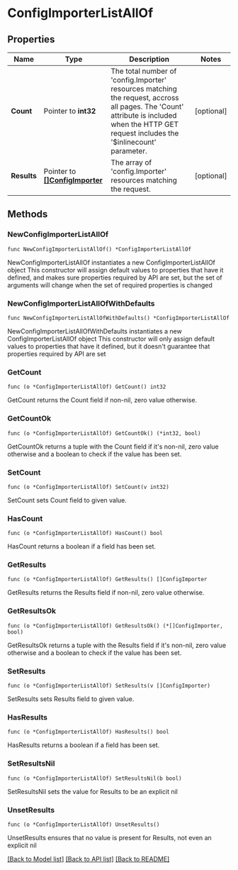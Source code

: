# ConfigImporterListAllOf

## Properties

Name | Type | Description | Notes
------------ | ------------- | ------------- | -------------
**Count** | Pointer to **int32** | The total number of &#39;config.Importer&#39; resources matching the request, accross all pages. The &#39;Count&#39; attribute is included when the HTTP GET request includes the &#39;$inlinecount&#39; parameter. | [optional] 
**Results** | Pointer to [**[]ConfigImporter**](config.Importer.md) | The array of &#39;config.Importer&#39; resources matching the request. | [optional] 

## Methods

### NewConfigImporterListAllOf

`func NewConfigImporterListAllOf() *ConfigImporterListAllOf`

NewConfigImporterListAllOf instantiates a new ConfigImporterListAllOf object
This constructor will assign default values to properties that have it defined,
and makes sure properties required by API are set, but the set of arguments
will change when the set of required properties is changed

### NewConfigImporterListAllOfWithDefaults

`func NewConfigImporterListAllOfWithDefaults() *ConfigImporterListAllOf`

NewConfigImporterListAllOfWithDefaults instantiates a new ConfigImporterListAllOf object
This constructor will only assign default values to properties that have it defined,
but it doesn't guarantee that properties required by API are set

### GetCount

`func (o *ConfigImporterListAllOf) GetCount() int32`

GetCount returns the Count field if non-nil, zero value otherwise.

### GetCountOk

`func (o *ConfigImporterListAllOf) GetCountOk() (*int32, bool)`

GetCountOk returns a tuple with the Count field if it's non-nil, zero value otherwise
and a boolean to check if the value has been set.

### SetCount

`func (o *ConfigImporterListAllOf) SetCount(v int32)`

SetCount sets Count field to given value.

### HasCount

`func (o *ConfigImporterListAllOf) HasCount() bool`

HasCount returns a boolean if a field has been set.

### GetResults

`func (o *ConfigImporterListAllOf) GetResults() []ConfigImporter`

GetResults returns the Results field if non-nil, zero value otherwise.

### GetResultsOk

`func (o *ConfigImporterListAllOf) GetResultsOk() (*[]ConfigImporter, bool)`

GetResultsOk returns a tuple with the Results field if it's non-nil, zero value otherwise
and a boolean to check if the value has been set.

### SetResults

`func (o *ConfigImporterListAllOf) SetResults(v []ConfigImporter)`

SetResults sets Results field to given value.

### HasResults

`func (o *ConfigImporterListAllOf) HasResults() bool`

HasResults returns a boolean if a field has been set.

### SetResultsNil

`func (o *ConfigImporterListAllOf) SetResultsNil(b bool)`

 SetResultsNil sets the value for Results to be an explicit nil

### UnsetResults
`func (o *ConfigImporterListAllOf) UnsetResults()`

UnsetResults ensures that no value is present for Results, not even an explicit nil

[[Back to Model list]](../README.md#documentation-for-models) [[Back to API list]](../README.md#documentation-for-api-endpoints) [[Back to README]](../README.md)


